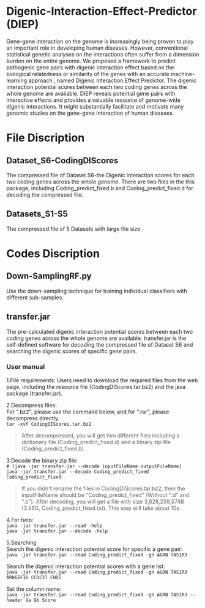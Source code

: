 # Digenic-Interaction-Effect-Predictor (DIEP)
Gene-gene interaction on the genome is increasingly being proven to play an important role in developing human diseases. However, conventional statistical genetic analyses on the interactions often suffer from a dimension burden on the entire genome. We proposed a framework to predict pathogenic gene pairs with digenic interaction effect based on the biological relatedness or similarity of the genes with an accurate machine-learning approach , named Digenic Interaction Effect Predictor. The digenic interaction potential scores between each two coding genes across the whole genome are available. DIEP reveals potential gene pairs with interactive effects and provides a valuable resource of genome-wide digenic interactions. It might substantially facilitate and motivate many genomic studies on the gene-gene interaction of human diseases.

# File Discription
## Dataset_S6-CodingDIScores
The compressed file of Dataset S6-the Digenic interaction scores for each two coding genes across the whole genome. There are two files in the this package, including Coding_predict_fixed.b and Coding_predict_fixed.d for decoding the compressed file.

## Datasets_S1-S5
The compressed file of 5 Datasets with large file size. 

# Codes Discription
## Down-SamplingRF.py
Use the down-sampling technique for training individual classifiers with different sub-samples.

## transfer.jar
The pre-calculated digenic interaction potential scores between each two coding genes across the whole genome are available. transfer.jar is the self-defined software for decoding the compressed file of Dataset S6 and searching the digenic scores of specific gene pairs.  

### User manual
1.File requirements:
Users need to download the required files from the web page, including the resource file  (CodingDIScores.tar.bz2) and the java package (transfer.jar).

2.Decompress files:  
For ".bz2", please use the command below, and for ".rar", please decompress directly.  
```tar -xvf CodingDIScores.tar.bz2```  
>After decompressed, you will get two different files including a dictionary file (Coding_predict_fixed.d) and a binary zip file (Coding_predict_fixed.b).

3.Decode the binary zip file:  
```# [java -jar transfer.jar --decode inputFileName outputFileName]```  
```java -jar transfer.jar --decode Coding_predict_fixed Coding_predict_fixed```  
>If you didn't rename the files in CodingDIScores.tar.bz2, then the inputFileName should be "Coding_predict_fixed" (Without ".d" and ".b"). After decoding, you will get a file with size 3,828,259,574B (3.56G, Coding_predict_fixed.txt). This step will take about 10s.  

4.For help:   
```java -jar transfer.jar --read -help```  
```java -jar transfer.jar --decode -help```  

5.Searching  
Search the digenic interaction potential score for specific a gene pair:  
```java -jar transfer.jar --read Coding_predict_fixed -gn AGRN TAS1R3``` 
  
Search the digenic interaction potential scores with a gene list:  
```java -jar transfer.jar --read Coding_predict_fixed -gn AGRN TAS1R3 ARHGEF16 CCDC27 CHD5``` 
  
Set the column name:  
```java -jar transfer.jar --read Coding_predict_fixed -gn AGRN TAS1R3 --header Ga Gb Score``` 


